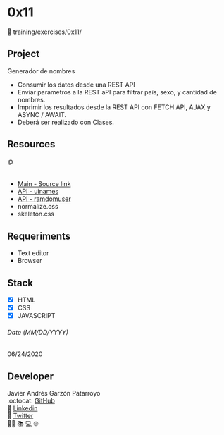 # 0x11
:open_file_folder: training/exercises/0x11/

## Project
Generador de nombres
* Consumir los datos desde una REST API
* Enviar parametros a la REST aPI para filtrar país, sexo, y cantidad de nombres.
* Imprimir los resultados desde la REST API con FETCH API, AJAX y ASYNC / AWAIT.
* Deberá ser realizado con Clases.

## Resources
###### :copyright:
* [Main - Source link](https://www.udemy.com/share/101Z6UAEEcdF5VRno=/)
* [API - uinames](https://github.com/thm/uinames)
* [API - ramdomuser](https://randomuser.me/ )
* normalize.css
* skeleton.css

## Requeriments
* Text editor
* Browser

## Stack
* [x] HTML
* [x] CSS
* [x] JAVASCRIPT

###### Date (MM/DD/YYYY)
06/24/2020

## Developer
Javier Andrés Garzón Patarroyo  
:octocat: [GitHub](https://github.com/javierandresgp/)  
:link: [Linkedin](https://www.linkedin.com/in/javierandresgp/)  
:link: [Twitter](https://twitter.com/javierandresgp0)  
:man_technologist: :books: :computer: :globe_with_meridians: